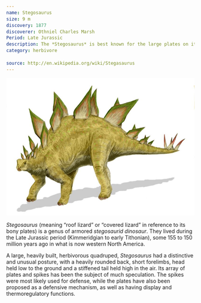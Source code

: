 ```yaml
---
name: Stegosaurus
size: 9 m
discovery: 1877
discoverer: Othniel Charles Marsh
Period: Late Jurassic
description: The *Stegosaurus* is best known for the large plates on its back and long spikes on its tail
category: herbivore

source: http://en.wikipedia.org/wiki/Stegasaurus
---
```

![Stegosaurus](img/stegosaurus.jpg)

*Stegosaurus* (meaning “roof lizard” or “covered lizard” in reference to its bony plates) is a genus of armored *stegosaurid dinosaur*. They lived during the Late Jurassic period (Kimmeridgian to early Tithonian), some 155 to 150 million years ago in what is now western North America.

A large, heavily built, herbivorous quadruped, *Stegosaurus* had a distinctive and unusual posture, with a heavily rounded back, short forelimbs, head held low to the ground and a stiffened tail held high in the air. Its array of plates and spikes has been the subject of much speculation. The spikes were most likely used for defense, while the plates have also been proposed as a defensive mechanism, as well as having display and thermoregulatory functions.